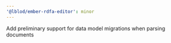 ```yaml
---
'@lblod/ember-rdfa-editor': minor
---
```


Add preliminary support for data model migrations when parsing documents
